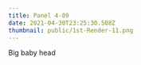 ```yaml
---
title: Panel 4-09
date: 2021-04-30T23:25:30.508Z
thumbnail: public/1st-Render-11.png
---
```

Big baby head